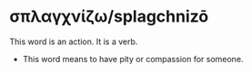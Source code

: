 # σπλαγχνίζω/splagchnizō
This word is an action. It is a verb.
* This word means to have pity or compassion for someone.
